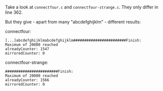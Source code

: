 Take a look at `connectfour.c` and `connectfour-strange.c`.
They only differ in line 362.

But they give - apart from many "abcdefghijklm" - different results:

connectfour:

```console
[...]abcdefghijklmabcdefghijklm########################Finish:
Maximum of 20000 reached
alreadyCounter: 1547
mirroredCounter: 0

```

connectfour-strange:

```console
########################Finish:
Maximum of 20000 reached
alreadyCounter: 1566
mirroredCounter: 0
```
